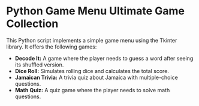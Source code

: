 # Python Game Menu Ultimate Game Collection

This Python script implements a simple game menu using the Tkinter library. It offers the following games:

- **Decode It:** A game where the player needs to guess a word after seeing its shuffled version.
- **Dice Roll:** Simulates rolling dice and calculates the total score.
- **Jamaican Trivia:** A trivia quiz about Jamaica with multiple-choice questions.
- **Math Quiz:** A quiz game where the player needs to solve math questions.
